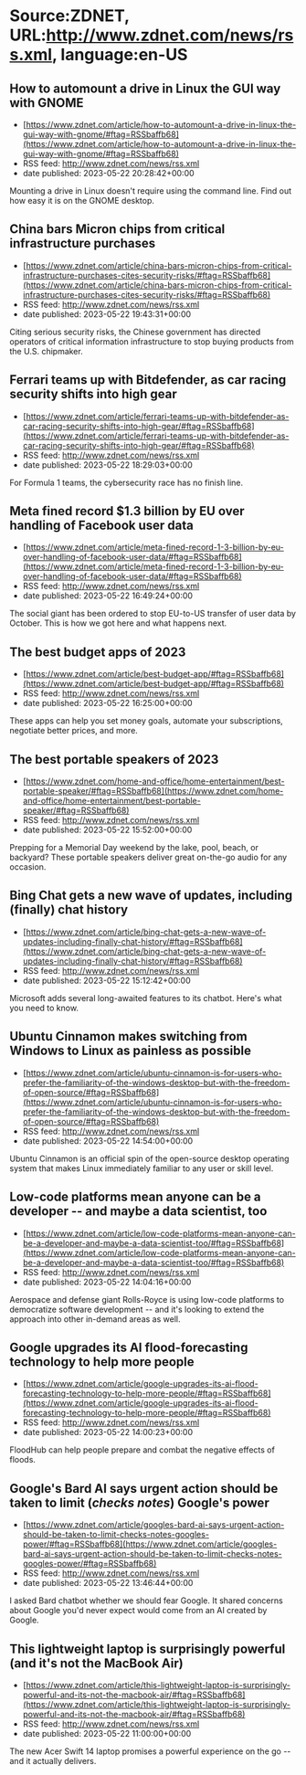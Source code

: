 # Source:ZDNET, URL:http://www.zdnet.com/news/rss.xml, language:en-US

## How to automount a drive in Linux the GUI way with GNOME
 - [https://www.zdnet.com/article/how-to-automount-a-drive-in-linux-the-gui-way-with-gnome/#ftag=RSSbaffb68](https://www.zdnet.com/article/how-to-automount-a-drive-in-linux-the-gui-way-with-gnome/#ftag=RSSbaffb68)
 - RSS feed: http://www.zdnet.com/news/rss.xml
 - date published: 2023-05-22 20:28:42+00:00

Mounting a drive in Linux doesn't require using the command line. Find out how easy it is on the GNOME desktop.

## China bars Micron chips from critical infrastructure purchases
 - [https://www.zdnet.com/article/china-bars-micron-chips-from-critical-infrastructure-purchases-cites-security-risks/#ftag=RSSbaffb68](https://www.zdnet.com/article/china-bars-micron-chips-from-critical-infrastructure-purchases-cites-security-risks/#ftag=RSSbaffb68)
 - RSS feed: http://www.zdnet.com/news/rss.xml
 - date published: 2023-05-22 19:43:31+00:00

Citing serious security risks, the Chinese government has directed operators of critical information infrastructure to stop buying products from the U.S. chipmaker.

## Ferrari teams up with Bitdefender, as car racing security shifts into high gear
 - [https://www.zdnet.com/article/ferrari-teams-up-with-bitdefender-as-car-racing-security-shifts-into-high-gear/#ftag=RSSbaffb68](https://www.zdnet.com/article/ferrari-teams-up-with-bitdefender-as-car-racing-security-shifts-into-high-gear/#ftag=RSSbaffb68)
 - RSS feed: http://www.zdnet.com/news/rss.xml
 - date published: 2023-05-22 18:29:03+00:00

For Formula 1 teams, the cybersecurity race has no finish line.

## Meta fined record $1.3 billion by EU over handling of Facebook user data
 - [https://www.zdnet.com/article/meta-fined-record-1-3-billion-by-eu-over-handling-of-facebook-user-data/#ftag=RSSbaffb68](https://www.zdnet.com/article/meta-fined-record-1-3-billion-by-eu-over-handling-of-facebook-user-data/#ftag=RSSbaffb68)
 - RSS feed: http://www.zdnet.com/news/rss.xml
 - date published: 2023-05-22 16:49:24+00:00

The social giant has been ordered to stop EU-to-US transfer of user data by October. This is how we got here and what happens next.

## The best budget apps of 2023
 - [https://www.zdnet.com/article/best-budget-app/#ftag=RSSbaffb68](https://www.zdnet.com/article/best-budget-app/#ftag=RSSbaffb68)
 - RSS feed: http://www.zdnet.com/news/rss.xml
 - date published: 2023-05-22 16:25:00+00:00

These apps can help you set money goals, automate your subscriptions, negotiate better prices, and more.

## The best portable speakers of 2023
 - [https://www.zdnet.com/home-and-office/home-entertainment/best-portable-speaker/#ftag=RSSbaffb68](https://www.zdnet.com/home-and-office/home-entertainment/best-portable-speaker/#ftag=RSSbaffb68)
 - RSS feed: http://www.zdnet.com/news/rss.xml
 - date published: 2023-05-22 15:52:00+00:00

Prepping for a Memorial Day weekend by the lake, pool, beach, or backyard? These portable speakers deliver great on-the-go audio for any occasion.

## Bing Chat gets a new wave of updates, including (finally) chat history
 - [https://www.zdnet.com/article/bing-chat-gets-a-new-wave-of-updates-including-finally-chat-history/#ftag=RSSbaffb68](https://www.zdnet.com/article/bing-chat-gets-a-new-wave-of-updates-including-finally-chat-history/#ftag=RSSbaffb68)
 - RSS feed: http://www.zdnet.com/news/rss.xml
 - date published: 2023-05-22 15:12:42+00:00

Microsoft adds several long-awaited features to its chatbot. Here's what you need to know.

## Ubuntu Cinnamon makes switching from Windows to Linux as painless as possible
 - [https://www.zdnet.com/article/ubuntu-cinnamon-is-for-users-who-prefer-the-familiarity-of-the-windows-desktop-but-with-the-freedom-of-open-source/#ftag=RSSbaffb68](https://www.zdnet.com/article/ubuntu-cinnamon-is-for-users-who-prefer-the-familiarity-of-the-windows-desktop-but-with-the-freedom-of-open-source/#ftag=RSSbaffb68)
 - RSS feed: http://www.zdnet.com/news/rss.xml
 - date published: 2023-05-22 14:54:00+00:00

Ubuntu Cinnamon is an official spin of the open-source desktop operating system that makes Linux immediately familiar to any user or skill level.

## Low-code platforms mean anyone can be a developer -- and maybe a data scientist, too
 - [https://www.zdnet.com/article/low-code-platforms-mean-anyone-can-be-a-developer-and-maybe-a-data-scientist-too/#ftag=RSSbaffb68](https://www.zdnet.com/article/low-code-platforms-mean-anyone-can-be-a-developer-and-maybe-a-data-scientist-too/#ftag=RSSbaffb68)
 - RSS feed: http://www.zdnet.com/news/rss.xml
 - date published: 2023-05-22 14:04:16+00:00

Aerospace and defense giant Rolls-Royce is using low-code platforms to democratize software development -- and it's looking to extend the approach into other in-demand areas as well.

## Google upgrades its AI flood-forecasting technology to help more people
 - [https://www.zdnet.com/article/google-upgrades-its-ai-flood-forecasting-technology-to-help-more-people/#ftag=RSSbaffb68](https://www.zdnet.com/article/google-upgrades-its-ai-flood-forecasting-technology-to-help-more-people/#ftag=RSSbaffb68)
 - RSS feed: http://www.zdnet.com/news/rss.xml
 - date published: 2023-05-22 14:00:23+00:00

FloodHub can help people prepare and combat the negative effects of floods.

## Google's Bard AI says urgent action should be taken to limit (*checks notes*) Google's power
 - [https://www.zdnet.com/article/googles-bard-ai-says-urgent-action-should-be-taken-to-limit-checks-notes-googles-power/#ftag=RSSbaffb68](https://www.zdnet.com/article/googles-bard-ai-says-urgent-action-should-be-taken-to-limit-checks-notes-googles-power/#ftag=RSSbaffb68)
 - RSS feed: http://www.zdnet.com/news/rss.xml
 - date published: 2023-05-22 13:46:44+00:00

I asked Bard chatbot whether we should fear Google. It shared concerns about Google you'd never expect would come from an AI created by Google.

## This lightweight laptop is surprisingly powerful (and it's not the MacBook Air)
 - [https://www.zdnet.com/article/this-lightweight-laptop-is-surprisingly-powerful-and-its-not-the-macbook-air/#ftag=RSSbaffb68](https://www.zdnet.com/article/this-lightweight-laptop-is-surprisingly-powerful-and-its-not-the-macbook-air/#ftag=RSSbaffb68)
 - RSS feed: http://www.zdnet.com/news/rss.xml
 - date published: 2023-05-22 11:00:00+00:00

The new Acer Swift 14 laptop promises a powerful experience on the go -- and it actually delivers.

